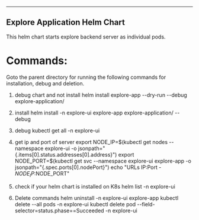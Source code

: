 ------------------------------
Explore Application Helm Chart
------------------------------

This helm chart starts explore backend server as individual pods.

Commands:
=========

Goto the parent directory for running the following commands for installation, debug and deletion.

1. debug chart and not install
    helm install explore-app --dry-run --debug explore-application/ 

2. install
    helm install -n explore-ui explore-app explore-application/ --debug

3. debug
    kubectl get all -n explore-ui

4. get ip and port of server
    export NODE_IP=$(kubectl get nodes --namespace explore-ui -o jsonpath="{.items[0].status.addresses[0].address}")
    export NODE_PORT=$(kubectl get svc --namespace explore-ui explore-app -o jsonpath="{.spec.ports[0].nodePort}")
    echo "URLs IP:Port - ${NODE_IP}:$NODE_PORT"

5. check if your helm chart is installed on K8s
    helm list -n explore-ui

6. Delete commands
    helm uninstall -n explore-ui explore-app
    kubectl delete --all pods -n explore-ui
    kubectl delete pod --field-selector=status.phase==Succeeded -n explore-ui
